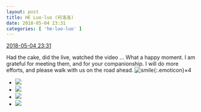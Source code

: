 ```yaml
---
layout: post
title: HE Luo-luo (何洛洛)
date: 2018-05-04 23:31
categories: [ 'he-luo-luo' ]
---
```


<div class="weibo-info">
  <a href="https://weibo.com/6117570574/Gf94f7Sqh">2018-05-04 23:31</a>
</div>

Had the cake, did the live, watched the video … What a happy moment. I am grateful for meeting them, and for your companionship. I will do more efforts, and please walk with us on the road ahead. ![smile](https://img.t.sinajs.cn/t4/appstyle/expression/ext/normal/e3/2018new_weixioa02_org.png){:.emoticon}×4

<!-- more -->

<ul class="weibo-pic-list-2">
  <li class="weibo-pic">
    <a href="http://wx2.sinaimg.cn/mw690/006G0Hz8ly1fqzq4ud93sj32ds1sg1l1.jpg"><img src="http://wx2.sinaimg.cn/thumb150/006G0Hz8ly1fqzq4ud93sj32ds1sg1l1.jpg"/></a>
  </li>
  <li class="weibo-pic">
    <a href="http://wx3.sinaimg.cn/mw690/006G0Hz8ly1fqzq4w97laj32ds1sge85.jpg"><img src="http://wx3.sinaimg.cn/thumb150/006G0Hz8ly1fqzq4w97laj32ds1sge85.jpg"/></a>
  </li>
  <li class="weibo-pic">
    <a href="http://wx1.sinaimg.cn/mw690/006G0Hz8ly1fqzq4rebylj33402c0he1.jpg"><img src="http://wx1.sinaimg.cn/thumb150/006G0Hz8ly1fqzq4rebylj33402c0he1.jpg"/></a>
  </li>
  <li class="weibo-pic">
    <a href="http://wx2.sinaimg.cn/mw690/006G0Hz8ly1fqzq516yofj32c0340u14.jpg"><img src="http://wx2.sinaimg.cn/thumb150/006G0Hz8ly1fqzq516yofj32c0340u14.jpg"/></a>
  </li>
</ul>
